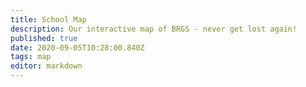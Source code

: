 ```yaml
---
title: School Map
description: Our interactive map of BRGS - never get lost again!
published: true
date: 2020-09-05T10:28:00.840Z
tags: map
editor: markdown
---
```


<div id="map" style="width:100%;height:85vh"></div>